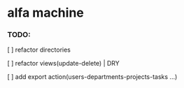 # alfa machine

### TODO:
[ ] refactor directories

[ ] refactor views(update-delete) | DRY

[ ] add export action(users-departments-projects-tasks ...)
